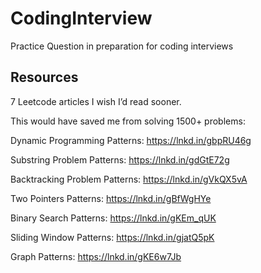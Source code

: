 # CodingInterview
Practice Question in preparation for coding interviews



## Resources 
7 Leetcode articles I wish I’d read sooner.

This would have saved me from solving 1500+ problems:

Dynamic Programming Patterns: https://lnkd.in/gbpRU46g

Substring Problem Patterns: https://lnkd.in/gdGtE72g

Backtracking Problem Patterns: https://lnkd.in/gVkQX5vA

Two Pointers Patterns: https://lnkd.in/gBfWgHYe

Binary Search Patterns: https://lnkd.in/gKEm_qUK

Sliding Window Patterns: https://lnkd.in/gjatQ5pK

Graph Patterns: https://lnkd.in/gKE6w7Jb
